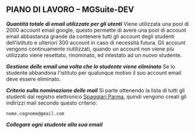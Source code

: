 ## **PIANO DI LAVORO – MGSuite-DEV**

***Quantità totale di email utilizzate per gli utenti***
Viene utilizzata una pool di 2000 account email google, questo permette di avere una pool di account email abbastanza grande da contenere tutti gli account degli studenti dell'istituto e ulteriori 300 account in caso di necessità futura.
Gli account vengono continuamente riutilizzati, quando un account non viene più utilizzato viene resettato, rinominato, ed intestato ad un nuovo studente.

***Gestione delle email una volta che lo studente viene eliminato***
Se lo studente abbandona l'istituto per qualunque motivo il suo account email deve essere eliminato.

***Criterio sulla nominazione delle mail***
Si parte ottenendo la lista di tutti gli studenti dal registro elettronico [Spaggiari Parma](https://web.spaggiari.eu/), quindi vengono creati gli indirizzi mail secondo questo criterio:

    nome.cognome@gmail.com

***Collegare ogni studente alla sua email***
<!--stackedit_data:
eyJoaXN0b3J5IjpbNTM3NjY1Nzg4LDIwNzg1Mzg3MDAsLTgxNz
gzNTYxNSw1MDQxOTQ5OTJdfQ==
-->